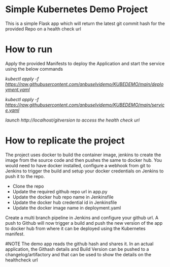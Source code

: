 # Simple Kubernetes Demo Project

This is a simple Flask app which will return the latest git commit hash for the provided Repo on a health check url

# How to run 

Apply the provided Manifests to deploy the Application and start the service using the below commands

_kubectl apply -f https://raw.githubusercontent.com/anbuselvidemo/KUBEDEMO/main/deployment.yaml_

_kubectl apply -f https://raw.githubusercontent.com/anbuselvidemo/KUBEDEMO/main/service.yaml_

_launch  http://localhost/gitversion to access the health check url_

# How to replicate the project
The project uses docker to build the container image, jenkins to create the image from the source code and then pushes the same to docker hub.
You would need to have docker installed, configure a webhook from git to Jenkins to trigger the build and setup your docker credentials on Jenkins to push it to the repo.

- Clone the repo
- Update the required github repo url in app.py
- Update the docker hub repo name in Jenkinsfile
- Update the docker hub credential id in Jenkinsfile
- Update the docker image name in deployment.yaml

Create a multi branch pipeline in Jenkins and configure your github url. 
A push to Github will now trigger a build and push the new version of the app to docker hub from where it can be deployed using the Kubernetes manifest.

#NOTE
The demo app reads the github hash and shares it. In an actual application, the Githash details and Build Version can be pushed to a changelog/artifactory and that can be used to show the details on the healthcheck url
